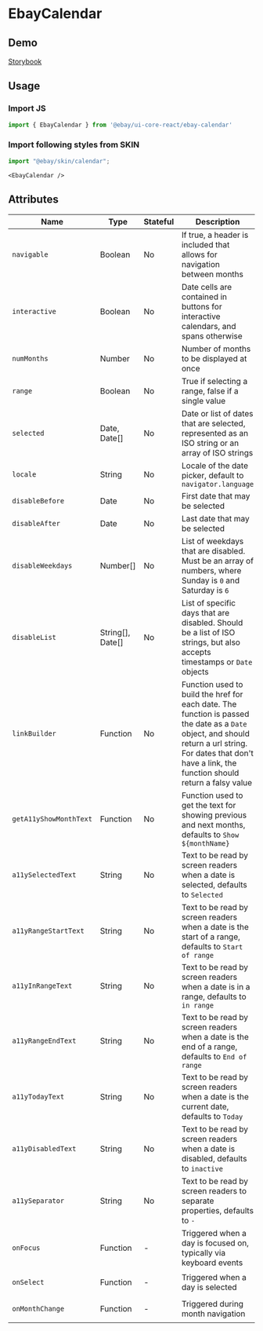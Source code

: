 # EbayCalendar

## Demo
[Storybook](https://opensource.ebay.com/ebayui-core-react/main/?path=/story/building-blocks-ebay-calendar--default)

## Usage

### Import JS
```jsx harmony
import { EbayCalendar } from '@ebay/ui-core-react/ebay-calendar'
```

### Import following styles from SKIN
```jsx harmony
import "@ebay/skin/calendar";
```

```react
<EbayCalendar />
```

## Attributes

| Name                   | Type             | Stateful | Description                                                                                                                                                                                                   | Data                           |
| ---------------------- | ---------------- | -------- | ------------------------------------------------------------------------------------------------------------------------------------------------------------------------------------------------------------- | ------------------------------ |
| `navigable`            | Boolean          | No       | If true, a header is included that allows for navigation between months                                                                                                                                       | |
| `interactive`          | Boolean          | No       | Date cells are contained in buttons for interactive calendars, and spans otherwise                                                                                                                            | |
| `numMonths`            | Number           | No       | Number of months to be displayed at once                                                                                                                                                                      | |
| `range`                | Boolean          | No       | True if selecting a range, false if a single value                                                                                                                                                            | |
| `selected`             | Date, Date[]     | No       | Date or list of dates that are selected, represented as an ISO string or an array of ISO strings                                                                                                              | |
| `locale`               | String           | No       | Locale of the date picker, default to `navigator.language`                                                                                                                                                    | |
| `disableBefore`        | Date             | No       | First date that may be selected                                                                                                                                                                               | |
| `disableAfter`         | Date             | No       | Last date that may be selected                                                                                                                                                                                | |
| `disableWeekdays`      | Number[]         | No       | List of weekdays that are disabled. Must be an array of numbers, where Sunday is `0` and Saturday is `6`                                                                                                      | |
| `disableList`          | String[], Date[] | No       | List of specific days that are disabled. Should be a list of ISO strings, but also accepts timestamps or `Date` objects                                                                                       | |
| `linkBuilder`          | Function         | No       | Function used to build the href for each date. The function is passed the date as a `Date` object, and should return a url string. For dates that don't have a link, the function should return a falsy value | |
| `getA11yShowMonthText` | Function         | No       | Function used to get the text for showing previous and next months, defaults to `Show ${monthName}`                                                                                                           | |
| `a11ySelectedText`     | String           | No       | Text to be read by screen readers when a date is selected, defaults to `Selected`                                                                                                                             | |
| `a11yRangeStartText`   | String           | No       | Text to be read by screen readers when a date is the start of a range, defaults to `Start of range`                                                                                                           | |
| `a11yInRangeText`      | String           | No       | Text to be read by screen readers when a date is in a range, defaults to `in range`                                                                                                                           | |
| `a11yRangeEndText`     | String           | No       | Text to be read by screen readers when a date is the end of a range, defaults to `End of range`                                                                                                               | |
| `a11yTodayText`        | String           | No       | Text to be read by screen readers when a date is the current date, defaults to `Today`                                                                                                                        | |
| `a11yDisabledText`     | String           | No       | Text to be read by screen readers when a date is disabled, defaults to `inactive`                                                                                                                             | |
| `a11ySeparator`        | String           | No       | Text to be read by screen readers to separate properties, defaults to `-`                                                                                                                                     | |
| `onFocus`              | Function         | -        | Triggered when a day is focused on, typically via keyboard events                                                                                                                                             | `(event: FocusEvent, { iso })` |
| `onSelect`             | Function         | -        | Triggered when a day is selected                                                                                                                                                                              | `(event: Event, { iso })`      |
| `onMonthChange`        | Function         | -        | Triggered during month navigation                                                                                                                                                                             | `(event: Event, { iso })`      |

